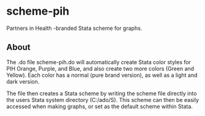 # scheme-pih
Partners in Health -branded Stata scheme for graphs.

## About
The .do file scheme-pih.do will automatically create Stata color styles for PIH Orange, Purple, and Blue, and also create two more colors (Green and Yellow). Each color has a normal (pure brand version), as well as a light and dark version.

The file then creates a Stata scheme by writing the scheme file directly into the users Stata system directory (C:/ado/S). This scheme can then be easily accessed when making graphs, or set as the default scheme within Stata.
